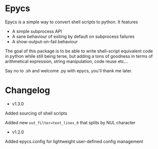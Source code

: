 # Epycs

Epycs is a simple way to convert shell scripts to python.
It features

  - A simple subprocess API
  - A sane behaviour of exiting by default on subprocess failures
  - A show-output-on-fail behaviour

The goal of this package is to be able to write shell-script equivalent code
in python while still being terse, but adding a tons of goodness in terms of
arithmetical expression, string manipulation, code reuse etc...

Say no to .sh and welcome .py with epycs, you'll thank me later.

# Changelog

* v1.3.0

Added sourcing of shell scripts

Added new `out_filter=text_lines_0` that splits by NUL character

* v1.2.0

Added epycs.config for lightweight user-defined config management
